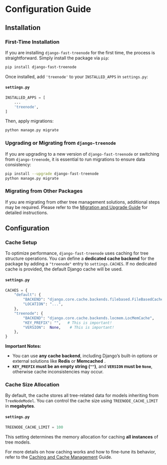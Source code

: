 # Configuration Guide

## Installation

### First-Time Installation
If you are installing `django-fast-treenode` for the first time, the process is straightforward. Simply install the package via `pip`:

```sh
pip install django-fast-treenode
```

Once installed, add `'treenode'` to your `INSTALLED_APPS` in `settings.py`:
#### `settings.py`
```python
INSTALLED_APPS = [
    ...
    'treenode',
]
```

Then, apply migrations:

```sh
python manage.py migrate
```

### Upgrading or Migrating from `django-treenode`
If you are upgrading to a new version of `django-fast-treenode` or switching from `django-treenode`, it is essential to run migrations to ensure data consistency:

```sh
pip install --upgrade django-fast-treenode
python manage.py migrate
```

### Migrating from Other Packages
If you are migrating from other tree management solutions, additional steps may be required. Please refer to the [Migration and Upgrade Guide](migration.md) for detailed instructions.

## Configuration

### Cache Setup
To optimize performance, `django-fast-treenode` uses caching for tree structure operations. You can define a **dedicated cache backend** for the package by adding a `"treenode"` entry to `settings.CACHES`. If no dedicated cache is provided, the default Django cache will be used.

#### `settings.py`
```python
CACHES = {
    "default": {
        "BACKEND": "django.core.cache.backends.filebased.FileBasedCache",
        "LOCATION": "...",
    },
    "treenode": {
        "BACKEND": "django.core.cache.backends.locmem.LocMemCache",
        "KEY_PREFIX": "",   # This is important!
        "VERSION":  None,    # This is important!
    },
}
```
**Important Notes:**
- You can use **any cache backend**, including Django’s built-in options or external solutions like **Redis** or **Memcached** .
- **`KEY_PREFIX` must be an empty string (`""`)**, and **`VERSION` must be `None`**, otherwise cache inconsistencies may occur.

### Cache Size Allocation
By default, the cache stores all tree-related data for models inheriting from `TreeNodeModel`. You can control the cache size using `TREENODE_CACHE_LIMIT` in **megabytes**.

#### `settings.py`
```python
TREENODE_CACHE_LIMIT = 100
```
This setting determines the memory allocation for caching **all instances** of tree models.

For more details on how caching works and how to fine-tune its behavior, refer to the [Caching and Cache Management](cache.md)  Guide.
